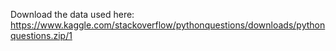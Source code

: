 Download the data used here:
https://www.kaggle.com/stackoverflow/pythonquestions/downloads/pythonquestions.zip/1